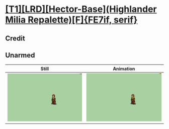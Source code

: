# [\[T1\]\[LRD\]\[Hector-Base\]\(Highlander Milia Repalette\)\[F\]{FE7if, serif}](../)

## Credit


	
## Unarmed

| Still | Animation |
| :---: | :-------: |
| ![Unarmed still](./Unarmed_000.png) | ![Unarmed animation](./Unarmed.gif) |
